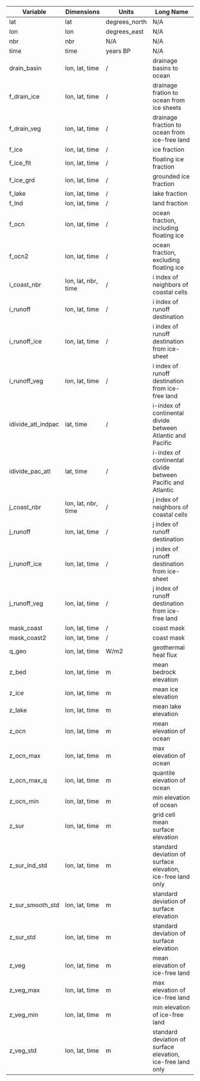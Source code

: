 | Variable | Dimensions | Units | Long Name |
|-----------|------------------------------|--------|------------|
| lat | lat | degrees_north | N/A |
| lon | lon | degrees_east | N/A |
| nbr | nbr | N/A | N/A |
| time | time | years BP | N/A |
| drain_basin | lon, lat, time | / | drainage basins to ocean |
| f_drain_ice | lon, lat, time | / | drainage fration to ocean from ice sheets |
| f_drain_veg | lon, lat, time | / | drainage fraction to ocean from ice-free land |
| f_ice | lon, lat, time | / | ice fraction |
| f_ice_flt | lon, lat, time | / | floating ice fraction |
| f_ice_grd | lon, lat, time | / | grounded ice fraction |
| f_lake | lon, lat, time | / | lake fraction |
| f_lnd | lon, lat, time | / | land fraction |
| f_ocn | lon, lat, time | / | ocean fraction, including floating ice |
| f_ocn2 | lon, lat, time | / | ocean fraction, excluding floating ice |
| i_coast_nbr | lon, lat, nbr, time | / | i index of neighbors of coastal cells |
| i_runoff | lon, lat, time | / | i index of runoff destination |
| i_runoff_ice | lon, lat, time | / | i index of runoff destination from ice-sheet |
| i_runoff_veg | lon, lat, time | / | i index of runoff destination from ice-free land |
| idivide_atl_indpac | lat, time | / | i-index of continental divide between Atlantic and Pacific |
| idivide_pac_atl | lat, time | / | i-index of continental divide between Pacific and Atlantic |
| j_coast_nbr | lon, lat, nbr, time | / | j index of neighbors of coastal cells |
| j_runoff | lon, lat, time | / | j index of runoff destination |
| j_runoff_ice | lon, lat, time | / | j index of runoff destination from ice-sheet |
| j_runoff_veg | lon, lat, time | / | j index of runoff destination from ice-free land |
| mask_coast | lon, lat, time | / | coast mask |
| mask_coast2 | lon, lat, time | / | coast mask |
| q_geo | lon, lat, time | W/m2 | geothermal heat flux |
| z_bed | lon, lat, time | m | mean bedrock elevation |
| z_ice | lon, lat, time | m | mean ice elevation |
| z_lake | lon, lat, time | m | mean lake elevation |
| z_ocn | lon, lat, time | m | mean elevation of ocean |
| z_ocn_max | lon, lat, time | m | max elevation of ocean |
| z_ocn_max_q | lon, lat, time | m | quantile elevation of ocean |
| z_ocn_min | lon, lat, time | m | min elevation of ocean |
| z_sur | lon, lat, time | m | grid cell mean surface elevation |
| z_sur_lnd_std | lon, lat, time | m | standard deviation of surface elevation, ice-free land only |
| z_sur_smooth_std | lon, lat, time | m | standard deviation of surface elevation |
| z_sur_std | lon, lat, time | m | standard deviation of surface elevation |
| z_veg | lon, lat, time | m | mean elevation of ice-free land |
| z_veg_max | lon, lat, time | m | max elevation of ice-free land |
| z_veg_min | lon, lat, time | m | min elevation of ice-free land |
| z_veg_std | lon, lat, time | m | standard deviation of surface elevation, ice-free land only |
